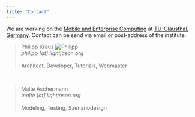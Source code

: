 ```yaml
---
title: "Contact"
---
```

We are working on the [Mobile and Enterprise Computing](http://meclab.in.tu-clausthal.de/) at [TU-Clausthal, Germany](http://tu-clausthal.de). Contact can be send via email or post-address of the institute.

> Philipp Kraus ![Philipp](http://www.gravatar.com/avatar/2de3ae533823dae934d3b45b239f797c#floatright)  
> _philipp [at] lightjason.org_
> <br/>
> <br/>
> Architect, Developer, Tutorials, Webmaster

<br/>

> Malte Aschermann  
> _malte [at] lightjason.org_
> <br/>
> <br/>
> Modeling, Testing, Szenariodesign


